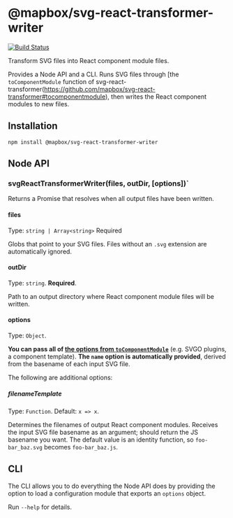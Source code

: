# @mapbox/svg-react-transformer-writer

[![Build Status](https://travis-ci.org/mapbox/svg-react-transformer-writer.svg?branch=master)](https://travis-ci.org/mapbox/svg-react-transformer-writer)

Transform SVG files into React component module files.

Provides a Node API and a CLI.
Runs SVG files through [the `toComponentModule` function of svg-react-transformer(https://github.com/mapbox/svg-react-transformer#tocomponentmodule), then writes the React component modules to new files.

## Installation

```
npm install @mapbox/svg-react-transformer-writer
```

## Node API

### svgReactTransformerWriter(files, outDir, [options])`

Returns a Promise that resolves when all output files have been written.

#### files

Type: `string | Array<string>`
Required

Globs that point to your SVG files.
Files without an `.svg` extension are automatically ignored.

#### outDir

Type: `string`.
**Required**.

Path to an output directory where React component module files will be written.

#### options

Type: `Object`.

**You can pass all of [the options from `toComponentModule`](https://github.com/mapbox/svg-react-transformer#tocomponentmodule)** (e.g. SVGO plugins, a component template).
**The `name` option is automatically provided**, derived from the basename of each input SVG file.

The following are additional options:

##### filenameTemplate

Type: `Function`.
Default: `x => x`.

Determines the filenames of output React component modules.
Receives the input SVG file basename as an argument; should return the JS basename you want.
The default value is an identity function, so `foo-bar_baz.svg` becomes `foo-bar_baz.js`.

## CLI

The CLI allows you to do everything the Node API does by providing the option to load a configuration module that exports an `options` object.

Run `--help` for details.
